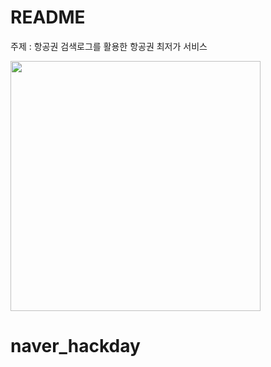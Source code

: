 # README

주제 : 항공권 검색로그를 활용한 항공권 최저가 서비스

<div>
  <img witdh="400" height="400" src="https://user-images.githubusercontent.com/37283474/47763172-ec5d2300-dd02-11e8-9173-c338ff5671ff.png">
</div>

# naver_hackday
